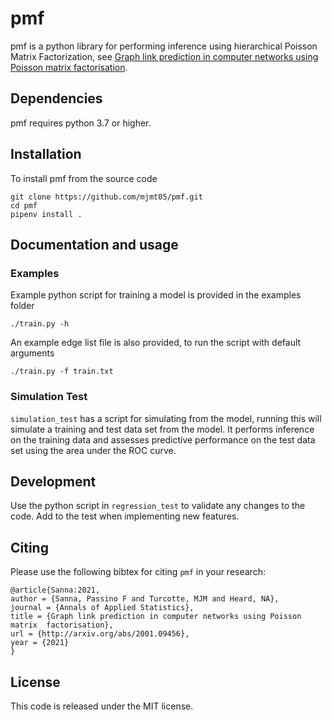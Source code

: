 # pmf

pmf is a python library for performing inference using hierarchical Poisson
Matrix Factorization, see [Graph link prediction in computer networks using Poisson matrix factorisation](https://arxiv.org/abs/2001.09456).

## Dependencies
pmf requires python 3.7 or higher.

## Installation

To install pmf from the source code

```
git clone https://github.com/mjmt05/pmf.git
cd pmf
pipenv install .
```

## Documentation and usage

### Examples
Example python script for training a model is provided in the examples folder
```
./train.py -h
```

An example edge list file is also provided, to run the script with default arguments
```
./train.py -f train.txt
```

### Simulation Test
`simulation_test` has a script for simulating from the model, running this will simulate a training and test data set from the model. It performs inference on the training data and assesses predictive performance on the test data set using the area under the ROC curve. 

## Development
Use the python script in `regression_test` to validate any changes to the code. Add to the test when implementing new features.

## Citing

Please use the following bibtex for citing `pmf` in your research:
```
@article{Sanna:2021,
author = {Sanna, Passino F and Turcotte, MJM and Heard, NA},
journal = {Annals of Applied Statistics},
title = {Graph link prediction in computer networks using Poisson matrix  factorisation},
url = {http://arxiv.org/abs/2001.09456},
year = {2021}
}
```

## License
This code is released under the MIT license. 


